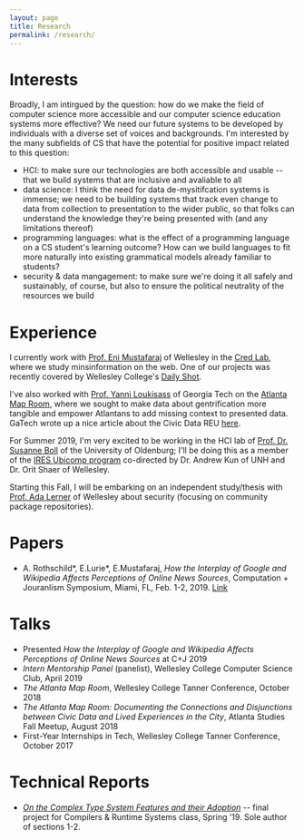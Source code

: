 ```yaml
---
layout: page
title: Research
permalink: /research/
---
```


# Interests
Broadly, I am intirgued by the question: how do we make the field of computer science more accessible and our computer science education systems more effective? We need our future systems to be developed by individuals with a diverse set of voices and backgrounds. I'm interested by the many subfields of CS that have the potential for positive impact related to this question:
* HCI: to make sure our technologies are both accessible and usable -- that we build systems that are inclusive and avaliable to all
* data science: I think the need for data de-mysitifcation systems is immense; we need to be building systems that track even change to data from collection to presentation to the wider public, so that folks can understand the knowledge they're being presented with (and any limitations thereof)
* programming languages: what is the effect of a programming language on a CS student's learning outcome? How can we build languages to fit more naturally into existing grammatical models already familiar to students?  
* security & data mangagement: to make sure we're doing it all safely and sustainably, of course, but also to ensure the political neutrality of the resources we build 

# Experience
I currently work with [Prof. Eni Mustafaraj](https://cs.wellesley.edu/~eni/) of Wellesley in the [Cred Lab](https://cs.wellesley.edu/~credlab/), where we study minsinformation on the web. One of our projects was recently covered by Wellesley College's [Daily Shot](https://www.wellesley.edu/news/2018/stories/node/161316). 

I've also worked with [Prof. Yanni Loukisass](http://loukissas.lmc.gatech.edu/) of Georgia Tech on the [Atlanta Map Room](https://www.youtube.com/watch?v=9EkI9Oav49c), where we sought to make data about gentrification more tangible and empower Atlantans to add missing context to presented data. GaTech wrote up a nice article about the Civic Data REU [here](http://ideas.gatech.edu/fifth-summer-civic-data-science-program-presents-community-focused-solutions).

For Summer 2019, I'm very excited to be working in the HCI lab of [Prof. Dr. Susanne Boll](https://uol.de/en/susanne-boll/) of the University of Oldenburg; I'll be doing this as a member of the [IRES Ubicomp program](http://hciunh.org/hci-ubicomp-ires/) co-directed by Dr. Andrew Kun of UNH and Dr. Orit Shaer of Wellesley. 

Starting this Fall, I will be embarking on an independent study/thesis with [Prof. Ada Lerner](https://www.wellesley.edu/cs/faculty/lerner) of Wellesley about security (focusing on community package repositories). 

# Papers
* A. Rothschild\*, E.Lurie\*, E.Mustafaraj, _How the Interplay of Google and Wikipedia Affects Perceptions of Online News Sources_, Computation \+ Jouranlism Symposium, Miami, FL, Feb. 1-2, 2019. [Link](https://drive.google.com/file/u/1/d/1hZD2Z-Nv6ZpCTQWgFoHcJWOZnSDG-IEU/view?usp=sharing)

# Talks
* Presented _How the Interplay of Google and Wikipedia Affects Perceptions of Online News Sources_ at C\+J 2019
* _Intern Mentorship Panel_ (panelist), Wellesley College Computer Science Club, April 2019
* _The Atlanta Map Room_, Wellesley College Tanner Conference, October 2018
* _The Atlanta Map Room: Documenting the Connections and Disjunctions between Civic Data and Lived Experiences in the City_, Atlanta Studies Fall Meetup, August 2018
* First-Year Internships in Tech, Wellesley College Tanner Conference, October 2017

# Technical Reports
* [_On the Complex Type System Features and their Adoption_](https://drive.google.com/file/d/1PtN-9oI4YbBLzjMjdVpC2Hy8GNbd5biP/view?usp=sharing) -- final project for Compilers & Runtime Systems class, Spring '19. Sole author of sections 1-2.